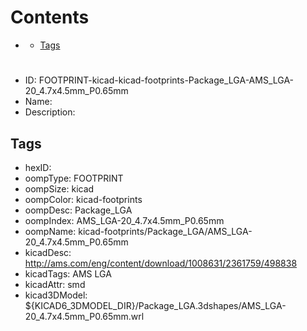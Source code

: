 



Contents
========

* [](#)
	* [Tags](#tags)

# 

- ID: FOOTPRINT-kicad-kicad-footprints-Package_LGA-AMS_LGA-20_4.7x4.5mm_P0.65mm
- Name: 
- Description: 

## Tags

- hexID: 
- oompType: FOOTPRINT
- oompSize: kicad
- oompColor: kicad-footprints
- oompDesc: Package_LGA
- oompIndex: AMS_LGA-20_4.7x4.5mm_P0.65mm
- oompName: kicad-footprints/Package_LGA/AMS_LGA-20_4.7x4.5mm_P0.65mm
- kicadDesc: http://ams.com/eng/content/download/1008631/2361759/498838
- kicadTags: AMS LGA
- kicadAttr: smd
- kicad3DModel: ${KICAD6_3DMODEL_DIR}/Package_LGA.3dshapes/AMS_LGA-20_4.7x4.5mm_P0.65mm.wrl
